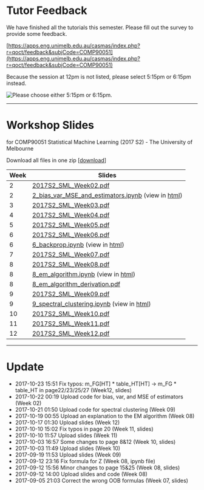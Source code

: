 # Tutor Feedback
We have finished all the tutorials this semester. Please fill out the survey to provide some feedback.

[https://apps.eng.unimelb.edu.au/casmas/index.php?r=qoct/feedback&subjCode=COMP90051](https://apps.eng.unimelb.edu.au/casmas/index.php?r=qoct/feedback&subjCode=COMP90051)

Because the session at 12pm is not listed, please select 5:15pm or 6:15pm instead.

![Please choose either 5:15pm or 6:15pm.](https://raw.githubusercontent.com/yuan-li/comp90051-2017/master/classes.png)

---
# Workshop Slides
for COMP90051 Statistical Machine Learning (2017 S2) - The University of Melbourne

Download all files in one zip [[download](https://www.dropbox.com/s/8zopdxwgrl7j5lu/all.zip?dl=0)]

Week|Slides 
----|------
2|[2017S2_SML_Week02.pdf](slides/2017S2_SML_Week02.pdf)
2|[2_bias_var_MSE_and_estimators.ipynb](slides/2_bias_var_MSE_and_estimators.ipynb) (view in [html](https://yuan-li.github.io/comp90051-2017/slides/2_bias_var_MSE_and_estimators.html))
3|[2017S2_SML_Week03.pdf](slides/2017S2_SML_Week03.pdf)
4|[2017S2_SML_Week04.pdf](slides/2017S2_SML_Week04.pdf)
5|[2017S2_SML_Week05.pdf](slides/2017S2_SML_Week05.pdf)
6|[2017S2_SML_Week06.pdf](slides/2017S2_SML_Week06.pdf)
6|[6_backprop.ipynb](slides/6_backprop.ipynb) (view in [html](https://yuan-li.github.io/comp90051-2017/slides/6_backprop.html))
7|[2017S2_SML_Week07.pdf](slides/2017S2_SML_Week07.pdf)
8|[2017S2_SML_Week08.pdf](slides/2017S2_SML_Week08.pdf)
8|[8_em_algorithm.ipynb](slides/8_em_algorithm.ipynb) (view in [html](https://yuan-li.github.io/comp90051-2017/slides/8_em_algorithm.html))
8|[8_em_algorithm_derivation.pdf](slides/8_em_algorithm_derivation.pdf)
9|[2017S2_SML_Week09.pdf](slides/2017S2_SML_Week09.pdf)
9|[9_spectral_clustering.ipynb](slides/9_spectral_clustering.ipynb) (view in [html](https://yuan-li.github.io/comp90051-2017/slides/9_spectral_clustering.html))
10|[2017S2_SML_Week10.pdf](slides/2017S2_SML_Week10.pdf)
11|[2017S2_SML_Week11.pdf](slides/2017S2_SML_Week11.pdf)
12|[2017S2_SML_Week12.pdf](slides/2017S2_SML_Week12.pdf)

---
# Update
* 2017-10-23 15:51 Fix typos: m_FG[HT] * table_HT[HT] -> m_FG * table_HT in page22/23/25/27 (Week12, slides)
* 2017-10-22 00:19 Upload code for bias, var, and MSE of estimators (Week 02)
* 2017-10-21 01:50 Upload code for spectral clustering (Week 09)
* 2017-10-19 00:55 Upload an explanation to the EM algorithm (Week 08)
* 2017-10-17 01:30 Upload slides (Week 12)
* 2017-10-10 15:02 Fix typos in page 20 (Week 11, slides)
* 2017-10-10 11:57 Upload slides (Week 11)
* 2017-10-03 16:57 Some changes to page 8&12 (Week 10, slides)
* 2017-10-03 11:49 Upload slides (Week 10)
* 2017-09-19 11:53 Upload slides (Week 09)
* 2017-09-12 23:16 Fix formula for Z (Week 08, ipynb file)
* 2017-09-12 15:56 Minor changes to page 15&25 (Week 08, slides)
* 2017-09-12 14:00 Upload slides and code (Week 08)
* 2017-09-05 21:03 Correct the wrong OOB formulas (Week 07, slides)
